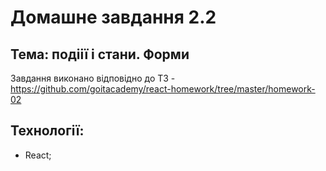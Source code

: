 # Домашне завдання 2.2

## Тема: подіії і стани. Форми

Завдання виконано відповідно до ТЗ -
https://github.com/goitacademy/react-homework/tree/master/homework-02

## Технології:

- React;
